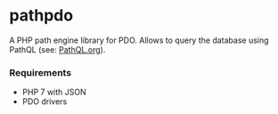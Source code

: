 # pathpdo

A PHP path engine library for PDO. Allows to query the database using PathQL (see: [PathQL.org](https://pathql.org/)).

### Requirements

- PHP 7 with JSON
- PDO drivers
